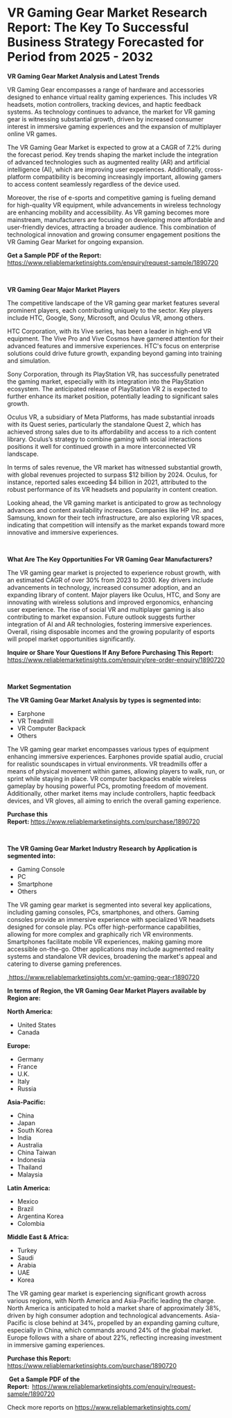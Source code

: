 <p><h1>VR Gaming Gear Market Research Report: The Key To Successful Business Strategy Forecasted for Period from 2025 - 2032</h1></p><p><strong>VR Gaming Gear Market Analysis and Latest Trends</strong></p>
<p><p>VR Gaming Gear encompasses a range of hardware and accessories designed to enhance virtual reality gaming experiences. This includes VR headsets, motion controllers, tracking devices, and haptic feedback systems. As technology continues to advance, the market for VR gaming gear is witnessing substantial growth, driven by increased consumer interest in immersive gaming experiences and the expansion of multiplayer online VR games.</p><p>The VR Gaming Gear Market is expected to grow at a CAGR of 7.2% during the forecast period. Key trends shaping the market include the integration of advanced technologies such as augmented reality (AR) and artificial intelligence (AI), which are improving user experiences. Additionally, cross-platform compatibility is becoming increasingly important, allowing gamers to access content seamlessly regardless of the device used.</p><p>Moreover, the rise of e-sports and competitive gaming is fueling demand for high-quality VR equipment, while advancements in wireless technology are enhancing mobility and accessibility. As VR gaming becomes more mainstream, manufacturers are focusing on developing more affordable and user-friendly devices, attracting a broader audience. This combination of technological innovation and growing consumer engagement positions the VR Gaming Gear Market for ongoing expansion.</p></p>
<p><strong>Get a Sample PDF of the Report:&nbsp;</strong> <a href="https://www.reliablemarketinsights.com/enquiry/request-sample/1890720?utm_campaign=3586&utm_medium=2&utm_source=Github&utm_content=ia&utm_term=11042025&utm_id=vr-gaming-gear">https://www.reliablemarketinsights.com/enquiry/request-sample/1890720</a></p>
<p>&nbsp;</p>
<p><strong>VR Gaming Gear Major Market Players</strong></p>
<p><p>The competitive landscape of the VR gaming gear market features several prominent players, each contributing uniquely to the sector. Key players include HTC, Google, Sony, Microsoft, and Oculus VR, among others. </p><p>HTC Corporation, with its Vive series, has been a leader in high-end VR equipment. The Vive Pro and Vive Cosmos have garnered attention for their advanced features and immersive experiences. HTC's focus on enterprise solutions could drive future growth, expanding beyond gaming into training and simulation.</p><p>Sony Corporation, through its PlayStation VR, has successfully penetrated the gaming market, especially with its integration into the PlayStation ecosystem. The anticipated release of PlayStation VR 2 is expected to further enhance its market position, potentially leading to significant sales growth.</p><p>Oculus VR, a subsidiary of Meta Platforms, has made substantial inroads with its Quest series, particularly the standalone Quest 2, which has achieved strong sales due to its affordability and access to a rich content library. Oculus’s strategy to combine gaming with social interactions positions it well for continued growth in a more interconnected VR landscape.</p><p>In terms of sales revenue, the VR market has witnessed substantial growth, with global revenues projected to surpass $12 billion by 2024. Oculus, for instance, reported sales exceeding $4 billion in 2021, attributed to the robust performance of its VR headsets and popularity in content creation.</p><p>Looking ahead, the VR gaming market is anticipated to grow as technology advances and content availability increases. Companies like HP Inc. and Samsung, known for their tech infrastructure, are also exploring VR spaces, indicating that competition will intensify as the market expands toward more innovative and immersive experiences.</p></p>
<p>&nbsp;</p>
<p><strong>What Are The Key Opportunities For VR Gaming Gear Manufacturers?</strong></p>
<p><p>The VR gaming gear market is projected to experience robust growth, with an estimated CAGR of over 30% from 2023 to 2030. Key drivers include advancements in technology, increased consumer adoption, and an expanding library of content. Major players like Oculus, HTC, and Sony are innovating with wireless solutions and improved ergonomics, enhancing user experience. The rise of social VR and multiplayer gaming is also contributing to market expansion. Future outlook suggests further integration of AI and AR technologies, fostering immersive experiences. Overall, rising disposable incomes and the growing popularity of esports will propel market opportunities significantly.</p></p>
<p><strong>Inquire or Share Your Questions If Any Before Purchasing This Report:</strong> <a href="https://www.reliablemarketinsights.com/enquiry/pre-order-enquiry/1890720?utm_campaign=3586&utm_medium=2&utm_source=Github&utm_content=ia&utm_term=11042025&utm_id=vr-gaming-gear">https://www.reliablemarketinsights.com/enquiry/pre-order-enquiry/1890720</a></p>
<p>&nbsp;</p>
<p><strong>Market Segmentation</strong></p>
<p><strong>The VR Gaming Gear Market Analysis by types is segmented into:</strong></p>
<p><ul><li>Earphone</li><li>VR Treadmill</li><li>VR Computer Backpack</li><li>Others</li></ul></p>
<p><p>The VR gaming gear market encompasses various types of equipment enhancing immersive experiences. Earphones provide spatial audio, crucial for realistic soundscapes in virtual environments. VR treadmills offer a means of physical movement within games, allowing players to walk, run, or sprint while staying in place. VR computer backpacks enable wireless gameplay by housing powerful PCs, promoting freedom of movement. Additionally, other market items may include controllers, haptic feedback devices, and VR gloves, all aiming to enrich the overall gaming experience.</p></p>
<p><strong>Purchase this Report:&nbsp;</strong><a href="https://www.reliablemarketinsights.com/purchase/1890720?utm_campaign=3586&utm_medium=2&utm_source=Github&utm_content=ia&utm_term=11042025&utm_id=vr-gaming-gear">https://www.reliablemarketinsights.com/purchase/1890720</a></p>
<p>&nbsp;</p>
<p><strong>The VR Gaming Gear Market Industry Research by Application is segmented into:</strong></p>
<p><ul><li>Gaming Console</li><li>PC</li><li>Smartphone</li><li>Others</li></ul></p>
<p><p>The VR gaming gear market is segmented into several key applications, including gaming consoles, PCs, smartphones, and others. Gaming consoles provide an immersive experience with specialized VR headsets designed for console play. PCs offer high-performance capabilities, allowing for more complex and graphically rich VR environments. Smartphones facilitate mobile VR experiences, making gaming more accessible on-the-go. Other applications may include augmented reality systems and standalone VR devices, broadening the market's appeal and catering to diverse gaming preferences.</p></p>
<p><a href="https://www.reliablemarketinsights.com/vr-gaming-gear-r1890720?utm_campaign=3586&utm_medium=2&utm_source=Github&utm_content=ia&utm_term=11042025&utm_id=vr-gaming-gear">&nbsp;https://www.reliablemarketinsights.com/vr-gaming-gear-r1890720</a></p>
<p><strong>In terms of Region, the VR Gaming Gear Market Players available by Region are:</strong></p>
<p>
    <p> <strong> North America: </strong>
        <ul>
            <li>United States</li>
            <li>Canada</li>
        </ul>
        </p> 
    <p> <strong> Europe: </strong>
        <ul>
            <li>Germany</li>
            <li>France</li>
            <li>U.K.</li>
            <li>Italy</li>
            <li>Russia</li>
        </ul>
        </p> 
    <p> <strong> Asia-Pacific: </strong>
        <ul>
            <li>China</li>
            <li>Japan</li>
            <li>South Korea</li>
            <li>India</li>
            <li>Australia</li>
            <li>China Taiwan</li>
            <li>Indonesia</li>
            <li>Thailand</li>
            <li>Malaysia</li>
        </ul>
        </p> 
    <p> <strong> Latin America: </strong>
        <ul>
            <li>Mexico</li>
            <li>Brazil</li>
            <li>Argentina Korea</li>
            <li>Colombia</li>
        </ul>
        </p> 
    <p> <strong> Middle East & Africa: </strong>
        <ul>
            <li>Turkey</li>
            <li>Saudi</li>
            <li>Arabia</li>
            <li>UAE</li>
            <li>Korea</li>
        </ul>
    </p>
    </p>
<p><p>The VR gaming gear market is experiencing significant growth across various regions, with North America and Asia-Pacific leading the charge. North America is anticipated to hold a market share of approximately 38%, driven by high consumer adoption and technological advancements. Asia-Pacific is close behind at 34%, propelled by an expanding gaming culture, especially in China, which commands around 24% of the global market. Europe follows with a share of about 22%, reflecting increasing investment in immersive gaming experiences.</p></p>
<p><strong>Purchase this Report: </strong><a href="https://www.reliablemarketinsights.com/purchase/1890720?utm_campaign=3586&utm_medium=2&utm_source=Github&utm_content=ia&utm_term=11042025&utm_id=vr-gaming-gear">https://www.reliablemarketinsights.com/purchase/1890720</a></p>
<p>&nbsp;<strong>Get a Sample PDF of the Report:&nbsp;&nbsp;</strong><a href="https://www.reliablemarketinsights.com/enquiry/request-sample/1890720?utm_campaign=3586&utm_medium=2&utm_source=Github&utm_content=ia&utm_term=11042025&utm_id=vr-gaming-gear">https://www.reliablemarketinsights.com/enquiry/request-sample/1890720</a></p>
<p><strong></strong></p>
<p>Check more reports on <a href="https://www.reliablemarketinsights.com/?utm_campaign=3586&utm_medium=2&utm_source=Github&utm_content=ia&utm_term=11042025&utm_id=vr-gaming-gear">https://www.reliablemarketinsights.com/</a></p>